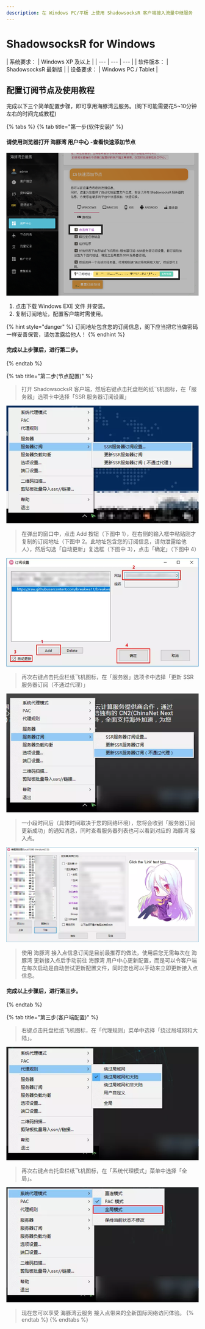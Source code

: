 ```yaml
---
description: 在 Windows PC/平板 上使用 ShadowsocksR 客户端接入流量中继服务
---
```


# ShadowsocksR for Windows

| 系统要求： | Windows XP 及以上 |
| --- | --- | --- |
| 软件版本： | ShadowsocksR 最新版 |
| 设备要求： | Windows PC / Tablet |

## 配置订阅节点及使用教程

完成以下三个简单配置步骤，即可享用海豚湾云服务。\(阁下可能需要花5~10分钟左右的时间完成教程\)

{% tabs %}
{% tab title="第一步\(软件安装\)" %}
#### **请使用浏览器打开 海豚湾 用户中心 -查看快速添加节点**

![](../.gitbook/assets/image%20%2840%29.png)

1. 点击下载 Windows EXE 文件 并安装。
2. 复制订阅地址，配置客户端时需使用。

{% hint style="danger" %}
订阅地址包含您的订阅信息，阁下应当把它当做密码一样妥善保管，请勿泄露给他人！
{% endhint %}

#### 完成以上步骤后，进行第二步。
{% endtab %}

{% tab title="第二步\(节点配置\)" %}
> 打开 ShadowsocksR 客户端，然后右键点击托盘栏的纸飞机图标，在「服务器」选项卡中选择「SSR 服务器订阅设置」

![](../.gitbook/assets/image%20%282%29.png)

> 在弹出的窗口中，点击 Add 按钮（下图中 1），在右侧的输入框中粘贴刚才复制的订阅地址（下图中 2。此地址包含您的订阅信息，请勿泄露给他人），然后勾选「自动更新」复选框（下图中 3），点击「确定」（下图中 4）

![](../.gitbook/assets/image%20%2830%29.png)

> 再次右键点击托盘栏纸飞机图标，在「服务器」选项卡中选择「更新 SSR 服务器订阅（不通过代理）」

![](../.gitbook/assets/image%20%283%29.png)

> 一小段时间后（具体时间取决于您的网络环境），您将会收到「服务器订阅更新成功」的通知消息，同时查看服务器列表也可以看到对应的 海豚湾 接入点。

![](../.gitbook/assets/image%20%2824%29.png)

> 使用 海豚湾 接入点信息订阅是目前最推荐的做法，使用后您无需每次在 海豚湾 更新接入点后手动前往 海豚湾 用户中心更新配置，而是可以令客户端在每次启动是自动尝试更新配置文件，同时您也可以手动来立即更新接入点信息。

#### 完成以上步骤后，进行第三步。
{% endtab %}

{% tab title="第三步\(客户端配置\)" %}
> 右键点击托盘栏纸飞机图标，在「代理规则」菜单中选择「绕过局域网和大陆」。

![](../.gitbook/assets/image%20%2810%29.png)

> 再次右键点击托盘栏纸飞机图标，在「系统代理模式」菜单中选择「全局」。

![](../.gitbook/assets/image%20%2834%29.png)

> 现在您可以享受 海豚湾云服务 接入点带来的全新国际网络访问体验。
{% endtab %}
{% endtabs %}



